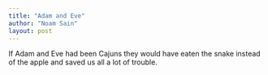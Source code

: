 ```yaml
---
title: "Adam and Eve"
author: "Noam Sain"
layout: post
---
```


If Adam and Eve had been Cajuns they would have eaten the snake instead of the apple and saved us all a lot of trouble.
